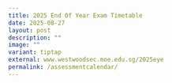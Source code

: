 ```yaml
---
title: 2025 End Of Year Exam Timetable
date: 2025-08-27
layout: post
description: ""
image: ""
variant: tiptap
external: www.westwoodsec.moe.edu.sg/2025eye
permalink: /assessmentcalendar/
---
```

